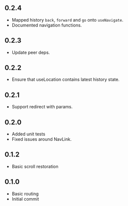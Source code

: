 ## 0.2.4

- Mapped history `back`, `forward` and `go` onto `useNavigate`.
- Documented navigation functions.

## 0.2.3

- Update peer deps.

## 0.2.2

- Ensure that useLocation contains latest history state.

## 0.2.1

- Support redirect with params.

## 0.2.0

- Added unit tests
- Fixed issues around NavLink.

## 0.1.2

- Basic scroll restoration

## 0.1.0

- Basic routing
- Initial commit
